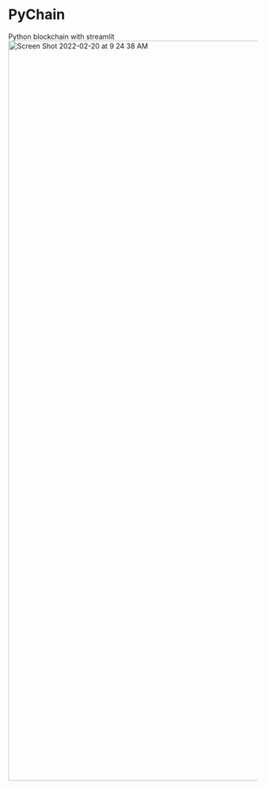 # PyChain
Python blockchain with streamlit
<img width="1493" alt="Screen Shot 2022-02-20 at 9 24 38 AM" src="https://user-images.githubusercontent.com/80930161/154855604-1c7e0d66-fd88-4668-a2ab-9db5629613f0.png">
